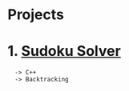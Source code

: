 # Projects
# 1. [Sudoku Solver](https://github.com/Geetesh2912/Projects/tree/main/Sudoku%20Solver)
      -> C++
      -> Backtracking
